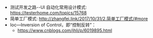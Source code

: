 - 测试开发之路--UI 自动化常用设计模式: https://testerhome.com/topics/15768
- 简单工厂模式: http://zhangfei.link/2017/10/31/2.简单工厂模式/#more
- Ioc—Inversion of Control，即“控制反转”： 
  - https://www.cnblogs.com/jhli/p/6019895.html
